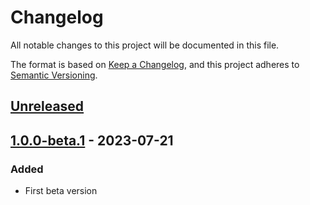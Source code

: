 # Changelog

All notable changes to this project will be documented in this file.

The format is based on [Keep a Changelog](https://keepachangelog.com/en/1.0.0/),
and this project adheres to [Semantic Versioning](https://semver.org/spec/v2.0.0.html).

## [Unreleased]

<!-- ## [1.0.0-beta.2] - 2023-07-21

- Second beta version -->

## [1.0.0-beta.1] - 2023-07-21

### Added

- First beta version

[unreleased]: https://github.com/mekkanix/owntrack/compare/v1.0.0-beta.2...HEAD
[1.0.0-beta.2]: https://github.com/mekkanix/owntrack/compare/v1.0.0-beta.1...v1.0.0-beta.2
[1.0.0-beta.1]: https://github.com/mekkanix/owntrack/releases/tag/v1.0.0-beta.1